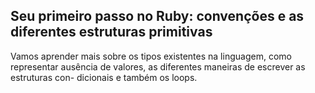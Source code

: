## Seu primeiro passo no Ruby: convenções e as diferentes estruturas primitivas

Vamos aprender mais sobre os tipos existentes na linguagem, como
representar ausência de valores, as diferentes maneiras de escrever as estruturas con-
dicionais e também os loops.